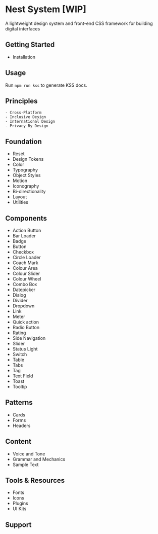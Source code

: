 # Nest System [WIP]
A lightweight design system and front-end CSS framework for building digital interfaces

## Getting Started
- Installation

## Usage

Run `npm run kss` to generate KSS docs.


## Principles
	- Cross-Platform
	- Inclusive Design
	- International Design
	- Privacy By Design

## Foundation
- Reset
- Design Tokens
- Color
- Typography
- Object Styles
- Motion
- Iconography
- Bi-directionality
- Layout
- Utilities

## Components
- Action Button
- Bar Loader
- Badge
- Button
- Checkbox
- Circle Loader
- Coach Mark
- Colour Area
- Colour Slider
- Colour Wheel
- Combo Box
- Datepicker
- Dialog
- Divider
- Dropdown
- Link
- Meter
- Quick action
- Radio Button
- Rating
- Side Navigation
- Slider
- Status Light
- Switch
- Table
- Tabs
- Tag
- Text Field
- Toast
- Tooltip

## Patterns
- Cards
- Forms
- Headers

## Content
- Voice and Tone
- Grammar and Mechanics
- Sample Text

## Tools & Resources
- Fonts
- Icons
- Plugins
- UI Kits

## Support
